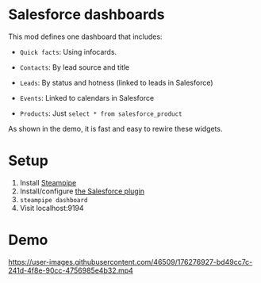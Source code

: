 # Salesforce dashboards

This mod defines one dashboard that includes:

- `Quick facts`: Using infocards.

- `Contacts`: By lead source and title

- `Leads`: By status and hotness (linked to leads in Salesforce)

- `Events`: Linked to calendars in Salesforce

- `Products`: Just `select * from salesforce_product`

As shown in the demo, it is fast and easy to rewire these widgets.

# Setup

1. Install [Steampipe](https://steampipe.io/downloads)
2. Install/configure [the Salesforce plugin](https://hub.steampipe.io/plugins/turbot/salesforce)
3. `steampipe dashboard`
4. Visit localhost:9194

# Demo

https://user-images.githubusercontent.com/46509/176276927-bd49cc7c-241d-4f8e-90cc-4756985e4b32.mp4



